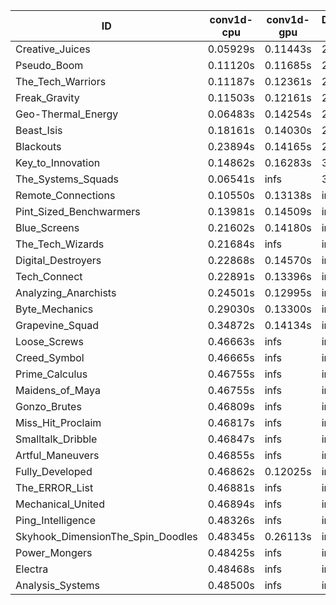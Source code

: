 |ID|conv1d-cpu|conv1d-gpu|DWSPConv2D-gpu|gemm-gpu|avg|
|-|-|-|-|-|-|
|Creative_Juices|0.05929s|0.11443s|2.96739s|1.79811s|1.23481s|
|Pseudo_Boom|0.11120s|0.11685s|2.98340s|1.81727s|1.25718s|
|The_Tech_Warriors|0.11187s|0.12361s|2.98189s|1.82457s|1.26048s|
|Freak_Gravity|0.11503s|0.12161s|2.98421s|1.82468s|1.26138s|
|Geo-Thermal_Energy|0.06483s|0.14254s|2.94841s|1.95450s|1.27757s|
|Beast_Isis|0.18161s|0.14030s|2.91377s|2.00227s|1.30949s|
|Blackouts|0.23894s|0.14165s|2.92263s|1.99023s|1.32336s|
|Key_to_Innovation|0.14862s|0.16283s|3.17138s|2.15888s|1.41043s|
|The_Systems_Squads|0.06541s|infs|3.33605s|2.01625s|infs|
|Remote_Connections|0.10550s|0.13138s|infs|4.56979s|infs|
|Pint_Sized_Benchwarmers|0.13981s|0.14509s|infs|1.81631s|infs|
|Blue_Screens|0.21602s|0.14180s|infs|2.64017s|infs|
|The_Tech_Wizards|0.21684s|infs|infs|4.52080s|infs|
|Digital_Destroyers|0.22868s|0.14570s|infs|4.52680s|infs|
|Tech_Connect|0.22891s|0.13396s|infs|2.00268s|infs|
|Analyzing_Anarchists|0.24501s|0.12995s|infs|2.63736s|infs|
|Byte_Mechanics|0.29030s|0.13300s|infs|4.59556s|infs|
|Grapevine_Squad|0.34872s|0.14134s|infs|2.56813s|infs|
|Loose_Screws|0.46663s|infs|infs|4.51318s|infs|
|Creed_Symbol|0.46665s|infs|infs|4.51953s|infs|
|Prime_Calculus|0.46755s|infs|infs|4.62033s|infs|
|Maidens_of_Maya|0.46755s|infs|infs|4.52138s|infs|
|Gonzo_Brutes|0.46809s|infs|infs|4.53185s|infs|
|Miss_Hit_Proclaim|0.46817s|infs|infs|4.52561s|infs|
|Smalltalk_Dribble|0.46847s|infs|infs|4.50109s|infs|
|Artful_Maneuvers|0.46855s|infs|infs|4.54413s|infs|
|Fully_Developed|0.46862s|0.12025s|infs|4.52500s|infs|
|The_ERROR_List|0.46881s|infs|infs|4.53264s|infs|
|Mechanical_United|0.46894s|infs|infs|4.52960s|infs|
|Ping_Intelligence|0.48326s|infs|infs|4.54179s|infs|
|Skyhook_DimensionThe_Spin_Doodles|0.48345s|0.26113s|infs|infs|infs|
|Power_Mongers|0.48425s|infs|infs|4.54662s|infs|
|Electra|0.48468s|infs|infs|4.54414s|infs|
|Analysis_Systems|0.48500s|infs|infs|4.54757s|infs|
